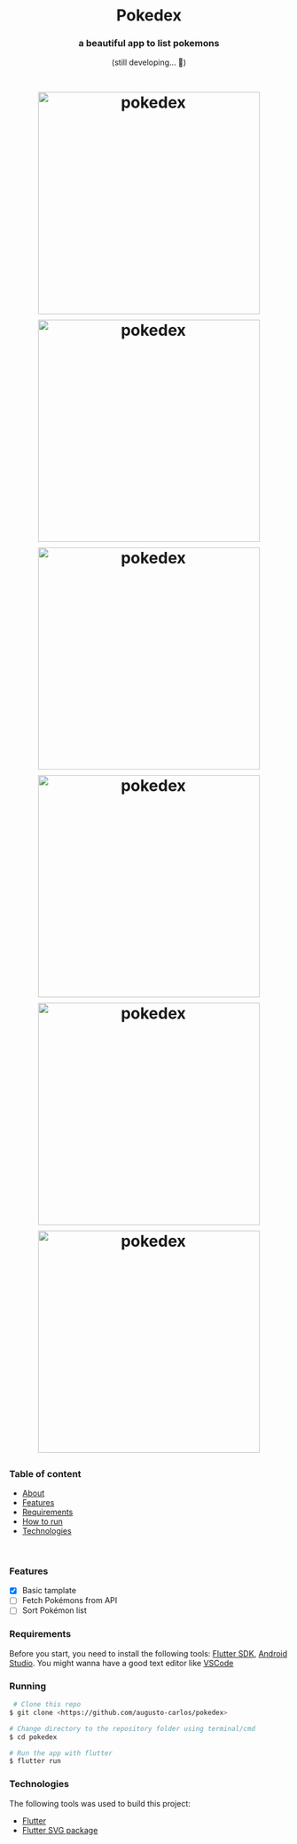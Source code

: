 <h1 align="center">Pokedex</h1>

<h3 align="center" id="about">a beautiful app to list pokemons</h3>

<p align="center"> 
	(still developing...  🚧)
</p>

<h1 align="center">
  <img alt="pokedex" title="#pokedex" src="./screenshots/home.png" width=400 style="margin:5px"/>
  <img alt="pokedex" title="#pokedex" src="./screenshots/sort.png" width=400 style="margin:5px"/>
  <img alt="pokedex" title="#pokedex" src="./screenshots/filters-scrolled.png" width=400 style="margin:5px"/>
  <img alt="pokedex" title="#pokedex" src="./screenshots/generation.png" width=400 style="margin:5px"/>
  <img alt="pokedex" title="#pokedex" src="./screenshots/profile2-about.png" width=400 style="margin:5px"/>
  <img alt="pokedex" title="#pokedex" src="./screenshots/profile2-evolution.png" width=400 style="margin:5px"/>
</h1>

### Table of content

<!--ts-->

- [About](#about)
- [Features](#features)
- [Requirements](#requirements)
- [How to run](#running)
- [Technologies](#technologies)
<!--te-->

<br>

### Features

- [x] Basic tamplate
- [ ] Fetch Pokémons from API
- [ ] Sort Pokémon list

### Requirements

Before you start, you need to install the following tools:
[Flutter SDK](https://github.com/flutter/flutter), [Android Studio](https://developer.android.com/studio/index.html#downloads). You might wanna have a good text editor like [VSCode](https://code.visualstudio.com/)

### Running

```bash
 # Clone this repo
$ git clone <https://github.com/augusto-carlos/pokedex>

# Change directory to the repository folder using terminal/cmd
$ cd pokedex

# Run the app with flutter
$ flutter run
```

### Technologies

The following tools was used to build this project:

- [Flutter](https://flutter.dev/)
- [Flutter SVG package](https://pub.dev/packages?q=flutter_svg)
